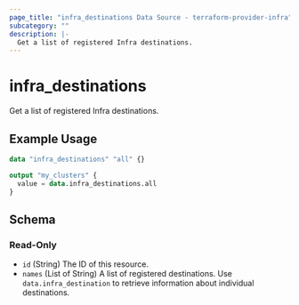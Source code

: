 ```yaml
---
page_title: "infra_destinations Data Source - terraform-provider-infra"
subcategory: ""
description: |-
  Get a list of registered Infra destinations.
---
```


# infra_destinations

Get a list of registered Infra destinations.

## Example Usage

```terraform
data "infra_destinations" "all" {}

output "my_clusters" {
  value = data.infra_destinations.all
}
```

<!-- schema generated by tfplugindocs -->
## Schema

### Read-Only

- `id` (String) The ID of this resource.
- `names` (List of String) A list of registered destinations. Use `data.infra_destination` to retrieve information about individual destinations.


